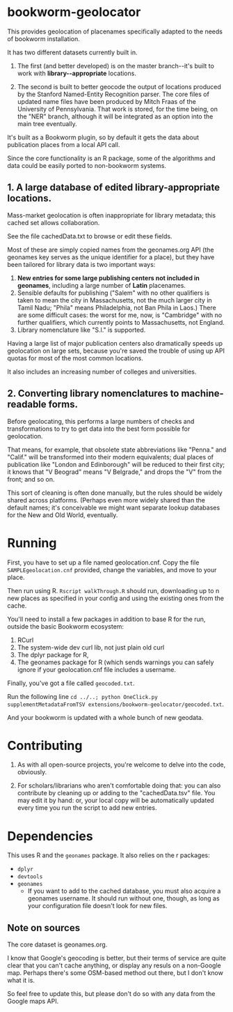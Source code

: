 bookworm-geolocator
===================

This provides geolocation of placenames specifically adapted to the needs of bookworm installation.

It has two different datasets currently built in. 

1. The first (and better developed) is on the master branch--it's built to work with **library--appropriate** locations.

2. The second is built to better geocode the output of locations produced by the Stanford Named-Entity Recognition parser. The core files of updated name files have been produced by Mitch Fraas of the University of Pennsylvania. That work is stored, for the time being, on the "NER" branch, although it will be integrated as an option into the main tree eventually.


It's built as a Bookworm plugin, so by default it gets the data about publication places from a local API call.

Since the core functionality is an R package, some of the algorithms and data could be easily ported to non-bookworm systems.



## 1. A large database of edited library-appropriate locations.

Mass-market geolocation is often inappropriate for library metadata; this cached set allows collaboration. 

See the file cachedData.txt to browse or edit these fields.

Most of these are simply copied names from the geonames.org API (the geonames key serves as the unique identifier for a place), but they have been tailored for library data is two important ways:

1. **New entries for some large publishing centers not included in geonames**, including a large number of **Latin** placenames.
2. Sensible defaults for publishing ("Salem" with no other qualifiers is taken to mean the city in Massachusetts, not the much larger city in Tamil Nadu; "Phila" means Philadelphia, not Ban Phila in Laos.) There are some difficult cases: the worst for me, now, is "Cambridge" with no further qualifiers, which currently points to Massachusetts, not England.
3. Library nomenclature like "S.l." is supported.

Having a large list of major publication centers also dramatically speeds up geolocation on large sets, because you're saved the trouble of using up API quotas for most of the most common locations.

It also includes an increasing number of colleges and universities.

## 2. Converting library nomenclatures to machine-readable forms.

Before geolocating, this performs a large numbers of checks and transformations to try to get data into the best form possible for geolocation.

That means, for example, that obsolete state abbreviations like "Penna." and "Calif." will be transformed into their modern equivalents; dual places of publication like "London and Edinborough" will be reduced to their first city; it knows that "V Beograd" means "V Belgrade," and drops the "V" from the front; and so on.

This sort of cleaning is often done manually, but the rules should be widely shared across platforms. (Perhaps even more widely shared than the default names; it's conceivable we might want separate lookup databases for the New and Old World, eventually.

# Running

First, you have to set up a file named geolocation.cnf. Copy the file `SAMPLEgeolocation.cnf` provided, change the variables, and move to your place.

Then run using R. `Rscript walkThrough.R` should run, downloading up to n new places as specified in your config and using the existing ones from the cache.

You'll need to install a few packages in addition to base R for the run, outside the basic Bookworm ecosystem:
1. RCurl
2. The system-wide dev curl lib, not just plain old curl
3. The dplyr package for R,
4. The geonames package for R (which sends warnings you can safely ignore if your geolocation.cnf file includes a username.

Finally, you've got a file called `geocoded.txt`. 

Run the following line `cd ../..; python OneClick.py supplementMetadataFromTSV extensions/bookworm-geolocator/geocoded.txt`.

And your bookworm is updated with a whole bunch of new geodata.




# Contributing

1. As with all open-source projects, you're welcome to delve into the code, obviously.

2. For scholars/librarians who aren't comfortable doing that: you can also contribute by cleaning up or adding to the "cachedData.tsv" file. You may edit it by hand: or, your local copy will be automatically updated every time you run the script to add new entries.


# Dependencies

This uses R and the `geonames` package.
It also relies on the r packages:

* `dplyr`
* `devtools`
* `geonames`
    * If you want to add to the cached database, you must also acquire a geonames username. It should run without one, though, as long as your configuration file doesn't look for new files.


## Note on sources

The core dataset is geonames.org.

I know that Google's geocoding is better, but their terms of service are quite clear that you can't cache anything, or display any resuls on a non-Google map. Perhaps there's some OSM-based method out there, but I don't know what it is.

So feel free to update this, but please don't do so with any data from the Google maps API.


